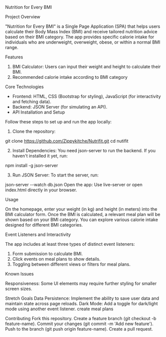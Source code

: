 Nutrition for Every BMI

Project Overview

"Nutrition for Every BMI" is a Single Page Application (SPA) that helps users calculate their Body Mass Index (BMI) and receive tailored nutrition advice based on their BMI category. The app provides specific calorie intake for individuals who are underweight, overweight, obese, or within a normal BMI range.

Features

1. BMI Calculator: Users can input their weight and height to calculate their BMI.
2. Recommended calorie intake according to BMI category


Core Technologies

- Frontend: HTML, CSS (Bootstrap for styling), JavaScript (for interactivity and fetching data).
- Backend: JSON Server (for simulating an API).
- API
Installation and Setup

Follow these steps to set up and run the app locally:

1. Clone the repository:

git clone https://github.com/Zippykitche/Nutrifit.git
cd nutifit

2. Install Dependencies: You need json-server to run the backend. If you haven't installed it yet, run:

npm install -g json-server

3. Run JSON Server: To start the server, run:

json-server --watch db.json
Open the app: Use live-server or open index.html directly in your browser.

Usage

On the homepage, enter your weight (in kg) and height (in meters) into the BMI calculator form.
Once the BMI is calculated, a relevant meal plan will be shown based on your BMI category.
You can explore various calorie intake designed for different BMI categories.

Event Listeners and Interactivity

The app includes at least three types of distinct event listeners:

1. Form submission to calculate BMI.
2. Click events on meal plans to show details.
3. Toggling between different views or filters for meal plans.

Known Issues

Responsiveness: Some UI elements may require further styling for smaller screen sizes.

Stretch Goals
Data Persistence: Implement the ability to save user data and maintain state across page reloads.
Dark Mode: Add a toggle for dark/light mode using another event listener.
create meal plans

Contributing
Fork this repository.
Create a feature branch (git checkout -b feature-name).
Commit your changes (git commit -m 'Add new feature').
Push to the branch (git push origin feature-name).
Create a pull request.